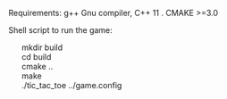 Requirements:
g++ Gnu compiler,  C++ 11 .
CMAKE >=3.0

Shell script to run the game:
<ul  style="list-style: none;">
<li>mkdir build</li>
<li>cd build</li>
  <li>cmake ..</li>
  <li>make</li>
  <li>./tic_tac_toe ../game.config</li>
</ul>
